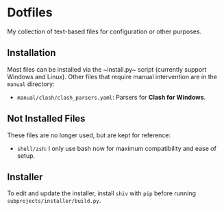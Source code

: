 # Dotfiles

My collection of text-based files for configuration or other purposes.

## Installation

Most files can be installed via the ~install.py~ script (currently support Windows and Linux).  Other files that require manual intervention are in the `manual` directory:

- `manual/clash/clash_parsers.yaml`: Parsers for **Clash for Windows**.

## Not Installed Files

These files are no longer used, but are kept for reference:

- `shell/zsh`: I only use bash now for maximum compatibility and ease of setup.

## Installer

To edit and update the installer, install `shiv` with `pip` before running `subprojects/installer/build.py`.
